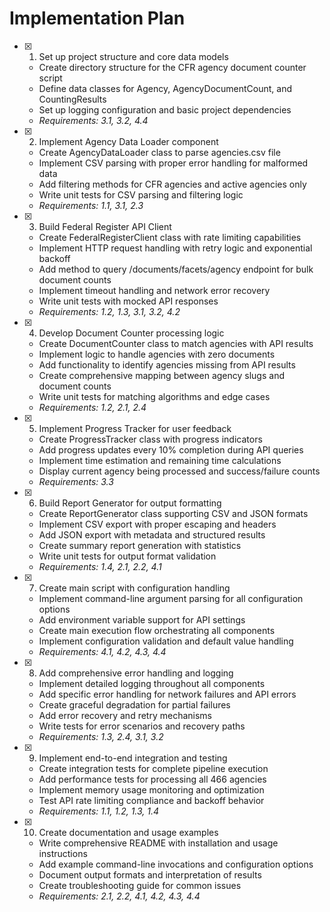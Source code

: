 # Implementation Plan

- [x] 1. Set up project structure and core data models
  - Create directory structure for the CFR agency document counter script
  - Define data classes for Agency, AgencyDocumentCount, and CountingResults
  - Set up logging configuration and basic project dependencies
  - _Requirements: 3.1, 3.2, 4.4_

- [x] 2. Implement Agency Data Loader component
  - Create AgencyDataLoader class to parse agencies.csv file
  - Implement CSV parsing with proper error handling for malformed data
  - Add filtering methods for CFR agencies and active agencies only
  - Write unit tests for CSV parsing and filtering logic
  - _Requirements: 1.1, 3.1, 2.3_

- [x] 3. Build Federal Register API Client
  - Create FederalRegisterClient class with rate limiting capabilities
  - Implement HTTP request handling with retry logic and exponential backoff
  - Add method to query /documents/facets/agency endpoint for bulk document counts
  - Implement timeout handling and network error recovery
  - Write unit tests with mocked API responses
  - _Requirements: 1.2, 1.3, 3.1, 3.2, 4.2_

- [x] 4. Develop Document Counter processing logic
  - Create DocumentCounter class to match agencies with API results
  - Implement logic to handle agencies with zero documents
  - Add functionality to identify agencies missing from API results
  - Create comprehensive mapping between agency slugs and document counts
  - Write unit tests for matching algorithms and edge cases
  - _Requirements: 1.2, 2.1, 2.4_

- [x] 5. Implement Progress Tracker for user feedback
  - Create ProgressTracker class with progress indicators
  - Add progress updates every 10% completion during API queries
  - Implement time estimation and remaining time calculations
  - Display current agency being processed and success/failure counts
  - _Requirements: 3.3_

- [x] 6. Build Report Generator for output formatting
  - Create ReportGenerator class supporting CSV and JSON formats
  - Implement CSV export with proper escaping and headers
  - Add JSON export with metadata and structured results
  - Create summary report generation with statistics
  - Write unit tests for output format validation
  - _Requirements: 1.4, 2.1, 2.2, 4.1_

- [x] 7. Create main script with configuration handling
  - Implement command-line argument parsing for all configuration options
  - Add environment variable support for API settings
  - Create main execution flow orchestrating all components
  - Implement configuration validation and default value handling
  - _Requirements: 4.1, 4.2, 4.3, 4.4_

- [x] 8. Add comprehensive error handling and logging
  - Implement detailed logging throughout all components
  - Add specific error handling for network failures and API errors
  - Create graceful degradation for partial failures
  - Add error recovery and retry mechanisms
  - Write tests for error scenarios and recovery paths
  - _Requirements: 1.3, 2.4, 3.1, 3.2_

- [x] 9. Implement end-to-end integration and testing
  - Create integration tests for complete pipeline execution
  - Add performance tests for processing all 466 agencies
  - Implement memory usage monitoring and optimization
  - Test API rate limiting compliance and backoff behavior
  - _Requirements: 1.1, 1.2, 1.3, 1.4_

- [x] 10. Create documentation and usage examples
  - Write comprehensive README with installation and usage instructions
  - Add example command-line invocations and configuration options
  - Document output formats and interpretation of results
  - Create troubleshooting guide for common issues
  - _Requirements: 2.1, 2.2, 4.1, 4.2, 4.3, 4.4_